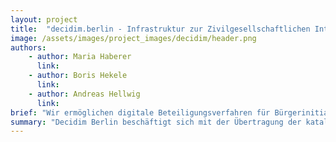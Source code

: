 ```yaml
---
layout: project
title:  "decidim.berlin - Infrastruktur zur Zivilgesellschaftlichen Interessenvertretung"
image: /assets/images/project_images/decidim/header.png
authors:
    - author: Maria Haberer
      link:
    - author: Boris Hekele
      link:
    - author: Andreas Hellwig
      link:
brief: "Wir ermöglichen digitale Beteiligungsverfahren für Bürgerinitiativen."
summary: "Decidim Berlin beschäftigt sich mit der Übertragung der katalanischen Beteiligungsplattform Decidim ins Deutsche. Wir wollen das erprobte Partizipationsverfahren aus Barcelona prototypisch auf Berlin anwenden. Die Plattform decidim.de soll stadtpolitisch-orientierten Initiativen ein Werkzeug bieten, um gemeinsam Positionen zu entwickeln, diese zu kanalisieren und verbindlich einzufordern. Die Zielgruppe sind Initiativen, die einen gemeinwohlorientierten und commons-verbundenen Anspruch verfolgen."
---
```

